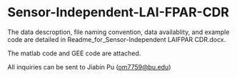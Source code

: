 # Sensor-Independent-LAI-FPAR-CDR
The data descroption, file naming convention, data availablity, and example code are detailed in Readme_for_Sensor-Independent LAIFPAR CDR.docx.

The matlab code and GEE code are attached.

All inquiries can be sent to Jiabin Pu (om7759@bu.edu)
